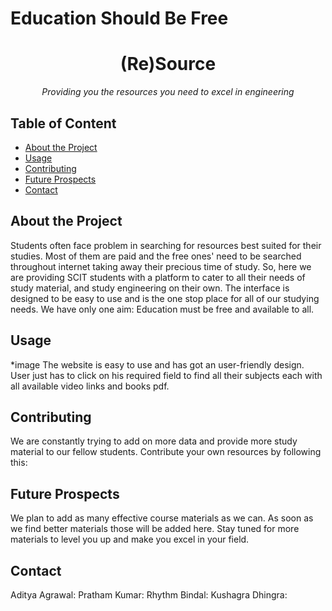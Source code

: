 # Education Should Be Free
<h1 align="center">(Re)Source</h1>
<p align="center"><em>Providing you the resources you need to excel in engineering</em></p>

## Table of Content
* [About the Project](#About-the-project)
* [Usage](#Usage)
* [Contributing](#Contributing)
* [Future Prospects](#Future-Prospects)
* [Contact](#Contact)
## About the Project
Students often face problem in searching for resources best suited for their studies. Most of them are paid and the free ones' need to be searched throughout internet taking away their precious time of study.
So, here we are providing SCIT students with a platform to cater to all their needs of study material, and study engineering on their own.
The interface is designed to be easy to use and is the one stop place for all of our studying needs.
We have only one aim: Education must be free and available to all.
## Usage 
*image
 The website is easy to use and has got an user-friendly design. User just has to click on his required field to find all their subjects each with all available video links and books pdf.
## Contributing
We are constantly trying to add on more data and provide more study material to our fellow students.
Contribute your own resources by following this:

## Future Prospects
We plan to add as many effective course materials as we can. As soon as we find better materials those will be added here.
Stay tuned for more materials to level you up and make you excel in your field.

## Contact
Aditya Agrawal:
Pratham Kumar:
Rhythm Bindal:
Kushagra Dhingra:

